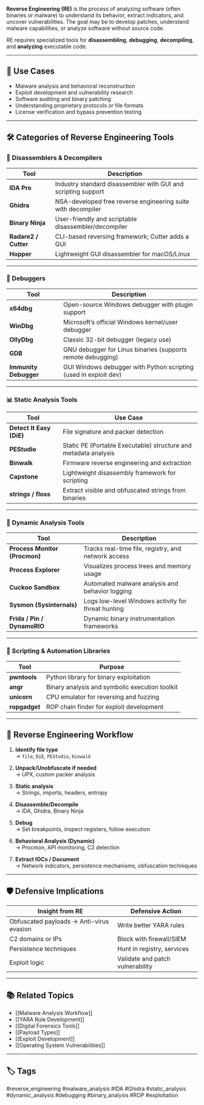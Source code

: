 **Reverse Engineering (RE)** is the process of analyzing software (often binaries or malware) to understand its behavior, extract indicators, and uncover vulnerabilities. The goal may be to develop patches, understand malware capabilities, or analyze software without source code.

RE requires specialized tools for **disassembling**, **debugging**, **decompiling**, and **analyzing** executable code.

---

## 🎯 Use Cases

- Malware analysis and behavioral reconstruction
- Exploit development and vulnerability research
- Software auditing and binary patching
- Understanding proprietary protocols or file formats
- License verification and bypass prevention testing

---

## 🛠️ Categories of Reverse Engineering Tools

### 🧩 Disassemblers & Decompilers

| Tool           | Description                                                        |
|----------------|---------------------------------------------------------------------|
| **IDA Pro**     | Industry standard disassembler with GUI and scripting support      |
| **Ghidra**      | NSA-developed free reverse engineering suite with decompiler       |
| **Binary Ninja**| User-friendly and scriptable disassembler/decompiler               |
| **Radare2 / Cutter** | CLI-based reversing framework; Cutter adds a GUI              |
| **Hopper**      | Lightweight GUI disassembler for macOS/Linux                       |

---

### 🧪 Debuggers

| Tool           | Description                                                       |
|----------------|--------------------------------------------------------------------|
| **x64dbg**      | Open-source Windows debugger with plugin support                  |
| **WinDbg**      | Microsoft’s official Windows kernel/user debugger                 |
| **OllyDbg**     | Classic 32-bit debugger (legacy use)                              |
| **GDB**         | GNU debugger for Linux binaries (supports remote debugging)       |
| **Immunity Debugger** | GUI Windows debugger with Python scripting (used in exploit dev) |

---

### 📊 Static Analysis Tools

| Tool            | Use Case                                                         |
|-----------------|-------------------------------------------------------------------|
| **Detect It Easy (DiE)** | File signature and packer detection                      |
| **PEStudio**     | Static PE (Portable Executable) structure and metadata analysis |
| **Binwalk**      | Firmware reverse engineering and extraction                     |
| **Capstone**     | Lightweight disassembly framework for scripting                 |
| **strings / floss** | Extract visible and obfuscated strings from binaries         |

---

### 🧬 Dynamic Analysis Tools

| Tool           | Description                                                       |
|----------------|--------------------------------------------------------------------|
| **Process Monitor (Procmon)** | Tracks real-time file, registry, and network access |
| **Process Explorer** | Visualizes process trees and memory usage                   |
| **Cuckoo Sandbox**   | Automated malware analysis and behavior logging             |
| **Sysmon (Sysinternals)** | Logs low-level Windows activity for threat hunting    |
| **Frida / Pin / DynamoRIO** | Dynamic binary instrumentation frameworks             |

---

### 📜 Scripting & Automation Libraries

| Tool           | Purpose                                                            |
|----------------|---------------------------------------------------------------------|
| **pwntools**    | Python library for binary exploitation                             |
| **angr**        | Binary analysis and symbolic execution toolkit                     |
| **unicorn**     | CPU emulator for reversing and fuzzing                             |
| **ropgadget**   | ROP chain finder for exploit development                           |

---

## 🧠 Reverse Engineering Workflow

1. **Identify file type**  
   → `file`, `DiE`, `PEStudio`, `binwalk`

2. **Unpack/Unobfuscate if needed**  
   → UPX, custom packer analysis

3. **Static analysis**  
   → Strings, imports, headers, entropy

4. **Disassemble/Decompile**  
   → IDA, Ghidra, Binary Ninja

5. **Debug**  
   → Set breakpoints, inspect registers, follow execution

6. **Behavioral Analysis (Dynamic)**  
   → Procmon, API monitoring, C2 detection

7. **Extract IOCs / Document**  
   → Network indicators, persistence mechanisms, obfuscation techniques

---

## 🛡️ Defensive Implications

| Insight from RE | Defensive Action                                   |
|-----------------|----------------------------------------------------|
| Obfuscated payloads → Anti-virus evasion | Write better YARA rules       |
| C2 domains or IPs                        | Block with firewall/SIEM      |
| Persistence techniques                   | Hunt in registry, services    |
| Exploit logic                            | Validate and patch vulnerability |

---

## 📚 Related Topics

- [[Malware Analysis Workflow]]
- [[YARA Rule Development]]
- [[Digital Forensics Tools]]
- [[Payload Types]]
- [[Exploit Development]]
- [[Operating System Vulnerabilities]]

---

## 🏷 Tags

#reverse_engineering #malware_analysis #IDA #Ghidra #static_analysis #dynamic_analysis #debugging #binary_analysis #ROP #exploitation
